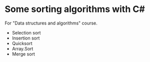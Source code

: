 # Some sorting algorithms with C#

For "Data structures and algorithms" course.

* Selection sort
* Insertion sort
* Quicksort
* Array.Sort
* Merge sort